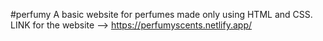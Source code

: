 #perfumy
A basic website for perfumes made only using HTML and CSS.
LINK for the website --> https://perfumyscents.netlify.app/
